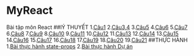  # MyReact     
 Bài tập môn React
  ##lÝ THUYẾT
 1.[Câu1](https://codepen.io/Tung12012003/pen/XWYPMLV)
 2.[Câu3,4](https://codepen.io/Tung12012003/pen/qBKMmqL)
 3.[Câu5](https://codepen.io/Tung12012003/details/RwJexxJ)
 4.[Câu6](https://codepen.io/Tung12012003/pen/KKeGZrp)
 5.[Câu7](https://codepen.io/Tung12012003/pen/wvXYpOL)
 6.[Câu8](https://codepen.io/Tung12012003/pen/BaVOWba)
 7.[Câu9](https://codepen.io/Tung12012003/pen/vYrggQw)
 8.[Câu10](https://codepen.io/Tung12012003/pen/XWYMJvQ)
 9.[Câu11](https://codepen.io/Tung12012003/details/yLEMNRm)
 10.[Câu12](https://codepen.io/Tung12012003/pen/MWXpqQQ)
 11.[Câu13](https://codepen.io/Tung12012003/pen/NWzpLvb)
 12.[Câu14](https://codepen.io/Tung12012003/pen/LYrjMJd)
 13.[Câu15](https://codepen.io/Tung12012003/pen/PoaKXyg)
 14.[Câu16](https://codepen.io/Tung12012003/pen/ZERXxBq)
 15.[Câu17](https://codepen.io/Tung12012003/pen/MWXEXVv)
 16.[Câu18](https://codepen.io/Tung12012003/pen/xxzyYpa)
 17.[Câu19](https://codepen.io/Tung12012003/details/oNyaEVR)
 18.[Câu20](https://codepen.io/Tung12012003/pen/eYKPMmL)
 19.[Câu21](https://codepen.io/Tung12012003/pen/ZERqxYj)
 ##THỰC HÀNH
 1.[Bài thực hành state-props](https://codesandbox.io/s/bai-tap-state-props-jbru4z)
 2.[Bài thực hành Dự án]()
